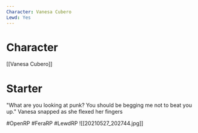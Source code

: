 ```yaml
---
Character: Vanesa Cubero
Lewd: Yes
---
```

# Character
[[Vanesa Cubero]]

# Starter
"What are you looking at punk? You should be begging me not to beat you up." Vanesa snapped as she flexed her fingers  

#OpenRP #FeraRP #LewdRP 
![[20210527_202744.jpg]]